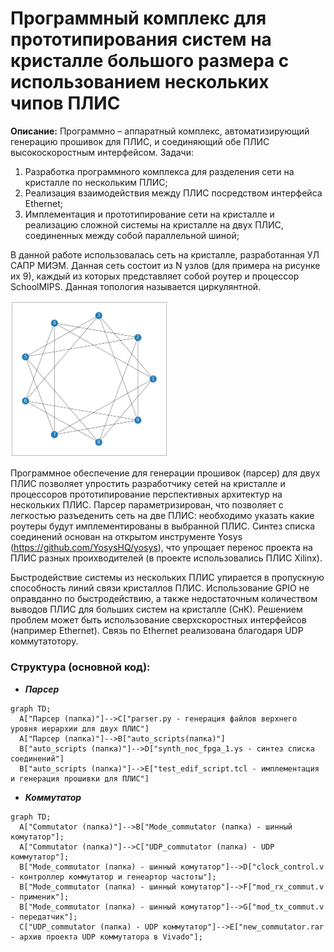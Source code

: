 # Программный комплекс для прототипирования систем на кристалле большого размера с использованием нескольких чипов ПЛИС 

**Описание:** Программно – аппаратный комплекс, автоматизирующий генерацию прошивок для ПЛИС, и соединяющий обе ПЛИС высокоскоростным интерфейсом.
Задачи:
1)	Разработка программного комплекса для разделения cети на кристалле по нескольким ПЛИС;
2)	Реализация взаимодействия между ПЛИС посредством интерфейса Ethernet;
3)	Имплементация и прототипирование сети на кристалле и реализацию сложной системы на кристалле на двух ПЛИС, соединенных между собой параллельной шиной;

В данной работе использовалась сеть на кристалле, разработанная УЛ САПР МИЭМ. Данная сеть состоит из N узлов (для примера на рисунке их 9), каждый из которых представляет собой роутер и процессор SchoolMIPS. Данная топология называется циркулянтной.

<img src="топология.png" width=50% height=50%>

Программное обеспечение для генерации прошивок (парсер) для двух ПЛИС позволяет упростить разработчику сетей на кристалле и процессоров прототипирование перспективных архитектур на нескольких ПЛИС. Парсер параметризирован, что позволяет с легкостью разъеденить сеть на две ПЛИС: необходимо указать какие роутеры будут имплементированы  в выбранной ПЛИС. Синтез списка соединений основан на открытом инструменте Yosys (https://github.com/YosysHQ/yosys), что упрощает перенос проекта на ПЛИС разных проихводителей (в проекте использовались ПЛИС Xilinx).

Быстродействие системы из нескольких ПЛИС упирается в пропускную способность линий связи кристаллов ПЛИС. Использование GPIO не оправданно по быстродействию, а также недостаточным количеством выводов ПЛИС для больших систем на кристалле (СнК). Решением проблем может быть использование сверхскоростных интерфейсов (например Ethernet). Связь  по Ethernet   реализована благодаря UDP коммутатотору.

### Структура (основной код):

- ***Парсер***

```mermaid
graph TD;
  A["Парсер (папка)"]-->C["parser.py - генерация файлов верхнего уровня иерархии для двух ПЛИС"]
  A["Парсер (папка)"]-->B["auto_scripts(папка)"]
  B["auto_scripts (папка)"]-->D["synth_noc_fpga_1.ys - синтез списка соединений"]
  B["auto_scripts (папка)"]-->E["test_edif_script.tcl - имплементация и генерация прошивки для ПЛИС"]
```
- ***Коммутатор***
```mermaid
graph TD;
  A["Commutator (папка)"]-->B["Mode_commutator (папка) - шинный комутатор"];
  A["Commutator (папка)"]-->C["UDP_commutator (папка) - UDP коммутатор"];
  B["Mode_commutator (папка) - шинный комутатор"]-->D["clock_control.v - контроллер коммутатор и генеартор частоты"];
  B["Mode_commutator (папка) - шинный комутатор"]-->F["mod_rx_commut.v - применик"];
  B["Mode_commutator (папка) - шинный комутатор"]-->G["mod_tx_commut.v - передатчик"];
  C["UDP_commutator (папка) - UDP коммутатор"]-->E["new_commutator.rar - архив проекта UDP коммутатора в Vivado"];
```
